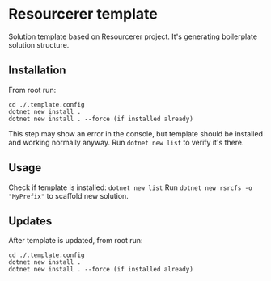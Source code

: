 # Resourcerer template

Solution template based on Resourcerer project. It's generating boilerplate solution structure.

## Installation

From root run:
```
cd ./.template.config
dotnet new install .
dotnet new install . --force (if installed already)
```
This step may show an error in the console, but template should be installed and working normally anyway. Run `dotnet new list` to verify it's there.

## Usage

Check if template is installed: `dotnet new list`
Run `dotnet new rsrcfs -o "MyPrefix"` to scaffold new solution.

## Updates

After template is updated, from root run:
```
cd ./.template.config
dotnet new install .
dotnet new install . --force (if installed already)
```